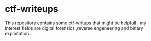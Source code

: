 # ctf-writeups
This repository contains  some ctf-writups that might be helpfull , my interest fields are digital forensics ,reverse engeneering and binary exploitation .
